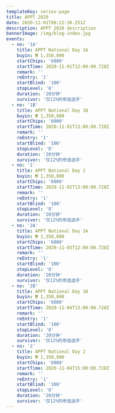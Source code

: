 ```yaml
---
templateKey: series-page
title: APPT 2020
date: 2020-11-01T08:22:30.251Z
description: APPT 2020 description
bannerImage: /img/blog-index.jpg
events:
  - no: '1A'
    title: APPT National Day 1A
    buyin: ₩ 1,350,000
    startChips: '6000'
    startTime: 2020-11-01T12:00:00.728Z
    remark: ''
    reEntry: '1'
    startBlind: '100'
    stopLevel: '8'
    duration: '20分钟'
    survivor: '仅12%的参选选手' 
  - no: '1B'
    title: APPT National Day 1B
    buyin: ₩ 1,350,000
    startChips: '6000'
    startTime: 2020-11-01T13:00:00.728Z
    remark: ''
    reEntry: '1'
    startBlind: '100'
    stopLevel: '8'
    duration: '20分钟'
    survivor: '仅12%的参选选手' 
  - no: '1'
    title: APPT National Day 2
    buyin: ₩ 1,350,000
    startChips: '6000'
    startTime: 2020-11-02T13:00:00.728Z
    remark: ''
    reEntry: '1'
    startBlind: '100'
    stopLevel: '8'
    duration: '20分钟'
    survivor: '仅12%的参选选手' 
  - no: '2A'
    title: APPT National Day 1A
    buyin: ₩ 1,350,000
    startChips: '6000'
    startTime: 2020-11-03T12:00:00.728Z
    remark: ''
    reEntry: '1'
    startBlind: '100'
    stopLevel: '8'
    duration: '20分钟'
    survivor: '仅12%的参选选手' 
  - no: '2B'
    title: APPT National Day 1B
    buyin: ₩ 1,350,000
    startChips: '6000'
    startTime: 2020-11-04T13:00:00.728Z
    remark: ''
    reEntry: '1'
    startBlind: '100'
    stopLevel: '8'
    duration: '20分钟'
    survivor: '仅12%的参选选手' 
  - no: '2'
    title: APPT National Day 2
    buyin: ₩ 1,350,000
    startChips: '6000'
    startTime: 2020-11-04T15:00:00.728Z
    remark: ''
    reEntry: '1'
    startBlind: '100'
    stopLevel: '8'
    duration: '20分钟'
    survivor: '仅12%的参选选手' 
---
```

